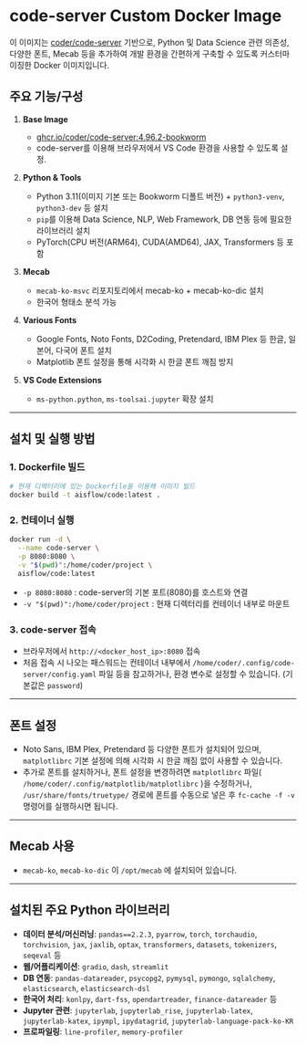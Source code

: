 # code-server Custom Docker Image

이 이미지는 [coder/code-server](https://github.com/coder/code-server) 기반으로, Python 및 Data Science 관련 의존성, 다양한 폰트, Mecab 등을 추가하여 개발 환경을 간편하게 구축할 수 있도록 커스터마이징한 Docker 이미지입니다.

## 주요 기능/구성

1. **Base Image**

   - [ghcr.io/coder/code-server:4.96.2-bookworm](https://github.com/coder/code-server)
   - code-server를 이용해 브라우저에서 VS Code 환경을 사용할 수 있도록 설정.

2. **Python & Tools**

   - Python 3.11(이미지 기본 또는 Bookworm 디폴트 버전) + `python3-venv`, `python3-dev` 등 설치
   - `pip`를 이용해 Data Science, NLP, Web Framework, DB 연동 등에 필요한 라이브러리 설치
   - PyTorch(CPU 버전(ARM64), CUDA(AMD64), JAX, Transformers 등 포함

3. **Mecab**

   - `mecab-ko-msvc` 리포지토리에서 mecab-ko + mecab-ko-dic 설치
   - 한국어 형태소 분석 가능

4. **Various Fonts**

   - Google Fonts, Noto Fonts, D2Coding, Pretendard, IBM Plex 등 한글, 일본어, 다국어 폰트 설치
   - Matplotlib 폰트 설정을 통해 시각화 시 한글 폰트 깨짐 방지

5. **VS Code Extensions**
   - `ms-python.python`, `ms-toolsai.jupyter` 확장 설치

---

## 설치 및 실행 방법

### 1. Dockerfile 빌드

```bash
# 현재 디렉터리에 있는 Dockerfile을 이용해 이미지 빌드
docker build -t aisflow/code:latest .
```

### 2. 컨테이너 실행

```bash
docker run -d \
  --name code-server \
  -p 8080:8080 \
  -v "$(pwd)":/home/coder/project \
  aisflow/code:latest
```

- `-p 8080:8080` : code-server의 기본 포트(8080)를 호스트와 연결
- `-v "$(pwd)":/home/coder/project` : 현재 디렉터리를 컨테이너 내부로 마운트

### 3. code-server 접속

- 브라우저에서 `http://<docker_host_ip>:8080` 접속
- 처음 접속 시 나오는 패스워드는 컨테이너 내부에서 `/home/coder/.config/code-server/config.yaml` 파일 등을 참고하거나, 환경 변수로 설정할 수 있습니다. (기본값은 `password`)

---

## 폰트 설정

- Noto Sans, IBM Plex, Pretendard 등 다양한 폰트가 설치되어 있으며, `matplotlibrc` 기본 설정에 의해 시각화 시 한글 깨짐 없이 사용할 수 있습니다.
- 추가로 폰트를 설치하거나, 폰트 설정을 변경하려면 `matplotlibrc` 파일( `/home/coder/.config/matplotlib/matplotlibrc` )을 수정하거나, `/usr/share/fonts/truetype/` 경로에 폰트를 수동으로 넣은 후 `fc-cache -f -v` 명령어를 실행하시면 됩니다.

---

## Mecab 사용

- `mecab-ko`, `mecab-ko-dic` 이 `/opt/mecab` 에 설치되어 있습니다.

---

## 설치된 주요 Python 라이브러리

- **데이터 분석/머신러닝**: `pandas==2.2.3`, `pyarrow`, `torch`, `torchaudio`, `torchvision`, `jax`, `jaxlib`, `optax`, `transformers`, `datasets`, `tokenizers`, `seqeval` 등
- **웹/어플리케이션**: `gradio`, `dash`, `streamlit`
- **DB 연동**: `pandas-datareader`, `psycopg2`, `pymysql`, `pymongo`, `sqlalchemy`, `elasticsearch`, `elasticsearch-dsl`
- **한국어 처리**: `konlpy`, `dart-fss`, `opendartreader`, `finance-datareader` 등
- **Jupyter 관련**: `jupyterlab`, `jupyterlab_rise`, `jupyterlab-latex`, `jupyterlab-katex`, `ipympl`, `ipydatagrid`, `jupyterlab-language-pack-ko-KR`
- **프로파일링**: `line-profiler`, `memory-profiler`
